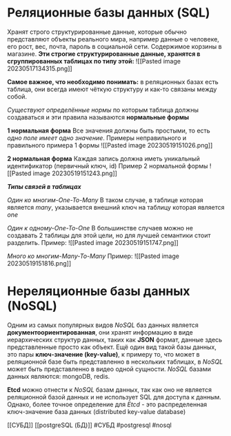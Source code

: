# Реляционные базы данных (SQL)
Хранят строго структурированные данные, которые обычно представляют объекты реального мира, например данные о человеке, его рост, вес, почта, пароль в социальной сети. Содержимое корзины в магазине. 
**Эти строгие структурированные данные, хранятся в сгруппированных таблицах по типу этой:**
![[Pasted image 20230517134315.png]]

**Самое важное, что необходимо понимать:** в реляционных базах есть таблица, они всегда имеют чёткую структуру и как-то связаны между собой.

*Существуют определённые нормы* по которым таблица должны создаваться и эти правила называются **нормальные формы** 

**1 нормальная форма**
Все значения должны быть простыми, то есть *одно поле имеет одно значение*. Примеры неправильного и правильного примера 1 формы
![[Pasted image 20230519151026.png]]

**2 нормальная форма**
Каждая запись должна иметь уникальный идентификатор (первичный ключ, id)
Пример 2 нормальной формы
![[Pasted image 20230519151243.png]]

***Типы связей в таблицах***

*Один ко многим-One-To-Many*
В таком случае, в таблице которая является *many*, указывается внешний ключ на таблицу которая является *one*

*Один к одному-One-To-One*
В большинстве случаев можно не создавать 2 таблицы для этой цели, но для лучшей семантики стоит разделить. 
Пример:
![[Pasted image 20230519151747.png]]

*Много ко многим-Many-To-Many*
Пример:
![[Pasted image 20230519151816.png]]

# Нереляционные базы данных (NoSQL)
Одним из самых популярных видов *NoSQL* баз данных является **документоориентированная**, они хранят информацию в виде иерархических структур данных, таких как **JSON** формат, данные здесь представленные просто как объект. Ещё один вид такой базы данных, это пары **ключ-значение (key-value)**, к примеру то, что может в реляционной базе быть представленно в нескольких таблицах, в *NoSQL* может быть представленно в видео одной сущности.
*NoSQL* базами данных являются: mongoDB, redis.

**Etcd** можно отнести к *NoSQL* базам данных, так как оно не является реляционной базой данных и не использует SQL для доступа к данным. Однако, более точное определение для *Etcd* - это распределенная ключ-значение база данных (distributed key-value database)

[[СУБД]] [[postgreSQL (БД)]] 
#СУБД #postgresql #nosql
